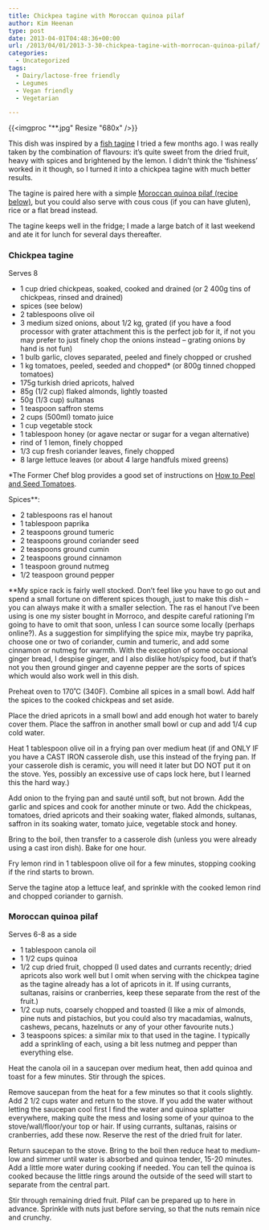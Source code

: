 ```yaml
---
title: Chickpea tagine with Moroccan quinoa pilaf
author: Kim Heenan
type: post
date: 2013-04-01T04:48:36+00:00
url: /2013/04/01/2013-3-30-chickpea-tagine-with-morrocan-quinoa-pilaf/
categories:
  - Uncategorized
tags:
  - Dairy/lactose-free friendly
  - Legumes
  - Vegan friendly
  - Vegetarian

---
```


{{<imgproc "**.jpg" Resize "680x" />}}

This dish was inspired by a [fish tagine][bbc-fish-tagine] I tried a few months ago. I was really taken by the combination of flavours: it’s quite sweet from the dried fruit, heavy with spices and brightened by the lemon. I didn’t think the ‘fishiness’ worked in it though, so I turned it into a chickpea tagine with much better results.

<!--more-->

The tagine is paired here with a simple [Moroccan quinoa pilaf (recipe below)][pilaf], but you could also serve with cous cous (if you can have gluten), rice or a flat bread instead.

The tagine keeps well in the fridge; I made a large batch of it last weekend and ate it for lunch for several days thereafter.


### <a name="chickpeatagine"></a> Chickpea tagine

Serves 8

  * 1 cup dried chickpeas, soaked, cooked and drained (or 2 400g tins of chickpeas, rinsed and drained)
  * spices (see below)
  * 2 tablespoons olive oil
  * 3 medium sized onions, about 1/2 kg, grated (if you have a food processor with grater attachment this is the perfect job for it, if not you may prefer to just finely chop the onions instead – grating onions by hand is not fun)
  * 1 bulb garlic, cloves separated, peeled and finely chopped or crushed
  * 1 kg tomatoes, peeled, seeded and chopped* (or 800g tinned chopped tomatoes)
  * 175g turkish dried apricots, halved
  * 85g (1/2 cup) flaked almonds, lightly toasted 
  * 50g (1/3 cup) sultanas
  * 1 teaspoon saffron stems
  * 2 cups (500ml) tomato juice
  * 1 cup vegetable stock
  * 1 tablespoon honey (or agave nectar or sugar for a vegan alternative)
  * rind of 1 lemon, finely chopped
  * 1/3 cup fresh coriander leaves, finely chopped
  * 8 large lettuce leaves (or about 4 large handfuls mixed greens)



*The Former Chef blog provides a good set of instructions on [How to Peel and Seed Tomatoes][how-to-peel-tomatoes].

Spices**:

  * 2 tablespoons ras el hanout
  * 1 tablespoon paprika
  * 2 teaspoons ground tumeric
  * 2 teaspoons ground coriander seed
  * 2 teaspoons ground cumin
  * 2 teaspoons ground cinnamon
  * 1 teaspoon ground nutmeg
  * 1/2 teaspoon ground pepper

**My spice rack is fairly well stocked. Don’t feel like you have to go out and spend a small fortune on different spices though, just to make this dish – you can always make it with a smaller selection. The ras el hanout I’ve been using is one my sister bought in Morroco, and despite careful rationing I’m going to have to omit that soon, unless I can source some locally (perhaps online?). As a suggestion for simplifying the spice mix, maybe try paprika, choose one or two of coriander, cumin and tumeric, and add some cinnamon or nutmeg for warmth. With the exception of some occasional ginger bread, I despise ginger, and I also dislike hot/spicy food, but if that’s not you then ground ginger and cayenne pepper are the sorts of spices which would also work well in this dish.



Preheat oven to 170˚C (340F). Combine all spices in a small bowl. Add half the spices to the cooked chickpeas and set aside.



Place the dried apricots in a small bowl and add enough hot water to barely cover them. Place the saffron in another small bowl or cup and add 1/4 cup cold water.

Heat 1 tablespoon olive oil in a frying pan over medium heat (if and ONLY IF you have a CAST IRON casserole dish, use this instead of the frying pan. If your casserole dish is ceramic, you will need it later but DO NOT put it on the stove. Yes, possibly an excessive use of caps lock here, but I learned this the hard way.)

Add onion to the frying pan and sauté until soft, but not brown. Add the garlic and spices and cook for another minute or two. Add the chickpeas, tomatoes, dried apricots and their soaking water, flaked almonds, sultanas, saffron in its soaking water, tomato juice, vegetable stock and honey.

Bring to the boil, then transfer to a casserole dish (unless you were already using a cast iron dish). Bake for one hour.

Fry lemon rind in 1 tablespoon olive oil for a few minutes, stopping cooking if the rind starts to brown.

Serve the tagine atop a lettuce leaf, and sprinkle with the cooked lemon rind and chopped coriander to garnish.

### <a name="morrocanquinoapilaf"></a> Moroccan quinoa pilaf

Serves 6-8 as a side

  * 1 tablespoon canola oil
  * 1 1/2 cups quinoa
  * 1/2 cup dried fruit, chopped (I used dates and currants recently; dried apricots also work well but I omit when serving with the chickpea tagine as the tagine already has a lot of apricots in it. If using currants, sultanas, raisins or cranberries, keep these separate from the rest of the fruit.)
  * 1/2 cup nuts, coarsely chopped and toasted (I like a mix of almonds, pine nuts and pistachios, but you could also try macadamias, walnuts, cashews, pecans, hazelnuts or any of your other favourite nuts.)
  * 3 teaspoons spices: a similar mix to that used in the tagine. I typically add a sprinkling of each, using a bit less nutmeg and pepper than everything else.

Heat the canola oil in a saucepan over medium heat, then add quinoa and toast for a few minutes. Stir through the spices.

Remove saucepan from the heat for a few minutes so that it cools slightly. Add 2 1/2 cups water and return to the stove. If you add the water without letting the saucepan cool first I find the water and quinoa splatter everywhere, making quite the mess and losing some of your quinoa to the stove/wall/floor/your top or hair. If using currants, sultanas, raisins or cranberries, add these now. Reserve the rest of the dried fruit for later.

Return saucepan to the stove. Bring to the boil then reduce heat to medium-low and simmer until water is absorbed and quinoa tender, 15-20 minutes. Add a little more water during cooking if needed. You can tell the quinoa is cooked because the little rings around the outside of the seed will start to separate from the central part.

Stir through remaining dried fruit. Pilaf can be prepared up to here in advance. Sprinkle with nuts just before serving, so that the nuts remain nice and crunchy.

[bbc-fish-tagine]: http://www.bbc.co.uk/food/recipes/fishtagine_72361
[pilaf]: #morrocanquinoapilaf
[how-to-peel-tomatoes]: http://www.formerchef.com/2009/08/20/how-to-peel-and-seed-fresh-tomatoes/